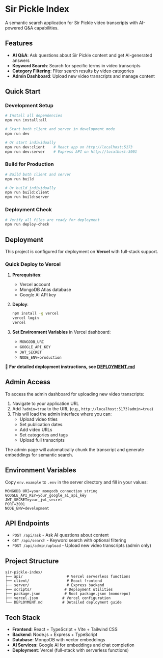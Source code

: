 # Sir Pickle Index

A semantic search application for Sir Pickle video transcripts with AI-powered Q&A capabilities.

## Features

- **AI Q&A**: Ask questions about Sir Pickle content and get AI-generated answers
- **Keyword Search**: Search for specific terms in video transcripts
- **Category Filtering**: Filter search results by video categories
- **Admin Dashboard**: Upload new video transcripts and manage content

## Quick Start

### Development Setup
```bash
# Install all dependencies
npm run install:all

# Start both client and server in development mode
npm run dev

# Or start individually
npm run dev:client    # React app on http://localhost:5173
npm run dev:server    # Express API on http://localhost:3001
```

### Build for Production
```bash
# Build both client and server
npm run build

# Or build individually
npm run build:client
npm run build:server
```

### Deployment Check
```bash
# Verify all files are ready for deployment
npm run deploy-check
```

## Deployment

This project is configured for deployment on **Vercel** with full-stack support.

### Quick Deploy to Vercel

1. **Prerequisites**:
   - Vercel account
   - MongoDB Atlas database
   - Google AI API key

2. **Deploy**:
   ```bash
   npm install -g vercel
   vercel login
   vercel
   ```

3. **Set Environment Variables** in Vercel dashboard:
   - `MONGODB_URI`
   - `GOOGLE_API_KEY`
   - `JWT_SECRET`
   - `NODE_ENV=production`

📖 **For detailed deployment instructions, see [DEPLOYMENT.md](./DEPLOYMENT.md)**

## Admin Access

To access the admin dashboard for uploading new video transcripts:

1. Navigate to your application URL
2. Add `?admin=true` to the URL (e.g., `http://localhost:5173?admin=true`)
3. This will load the admin interface where you can:
   - Upload video titles
   - Set publication dates
   - Add video URLs
   - Set categories and tags
   - Upload full transcripts

The admin page will automatically chunk the transcript and generate embeddings for semantic search.

## Environment Variables

Copy `env.example` to `.env` in the server directory and fill in your values:
```env
MONGODB_URI=your_mongodb_connection_string
GOOGLE_API_KEY=your_google_ai_api_key
JWT_SECRET=your_jwt_secret
PORT=3001
NODE_ENV=development
```

## API Endpoints

- `POST /api/ask` - Ask AI questions about content
- `GET /api/search` - Keyword search with optional filtering
- `POST /api/admin/upload` - Upload new video transcripts (admin only)

## Project Structure

```
sir-pickle-index/
├── api/                    # Vercel serverless functions
├── client/                 # React frontend
├── server/                 # Express backend
├── scripts/               # Deployment utilities
├── package.json           # Root package.json (monorepo)
├── vercel.json           # Vercel configuration
└── DEPLOYMENT.md         # Detailed deployment guide
```

## Tech Stack

- **Frontend**: React + TypeScript + Vite + Tailwind CSS
- **Backend**: Node.js + Express + TypeScript
- **Database**: MongoDB with vector embeddings
- **AI Services**: Google AI for embeddings and chat completion
- **Deployment**: Vercel (full-stack with serverless functions) 